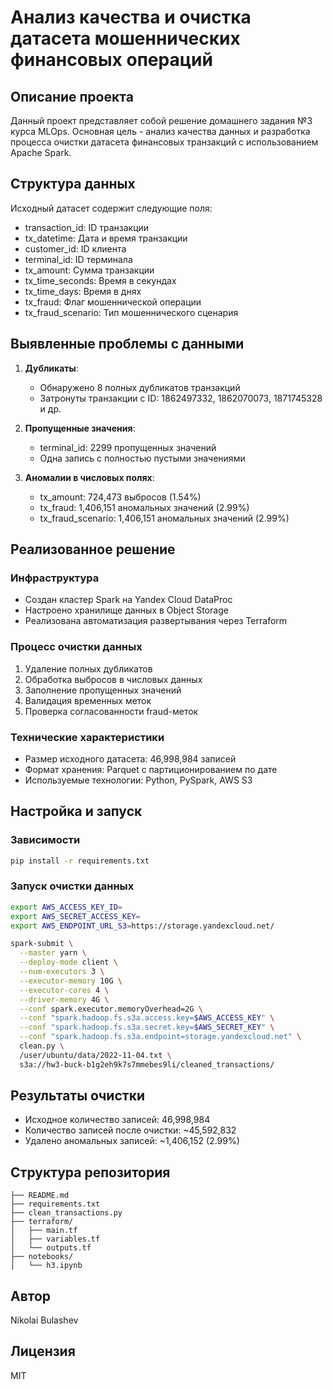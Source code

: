 # Анализ качества и очистка датасета мошеннических финансовых операций

## Описание проекта

Данный проект представляет собой решение домашнего задания №3 курса MLOps. Основная цель - анализ качества данных и разработка процесса очистки датасета финансовых транзакций с использованием Apache Spark.

## Структура данных

Исходный датасет содержит следующие поля:
- transaction_id: ID транзакции
- tx_datetime: Дата и время транзакции
- customer_id: ID клиента
- terminal_id: ID терминала
- tx_amount: Сумма транзакции
- tx_time_seconds: Время в секундах
- tx_time_days: Время в днях
- tx_fraud: Флаг мошеннической операции
- tx_fraud_scenario: Тип мошеннического сценария

## Выявленные проблемы с данными

1. **Дубликаты**:
   - Обнаружено 8 полных дубликатов транзакций
   - Затронуты транзакции с ID: 1862497332, 1862070073, 1871745328 и др.

2. **Пропущенные значения**:
   - terminal_id: 2299 пропущенных значений
   - Одна запись с полностью пустыми значениями

3. **Аномалии в числовых полях**:
   - tx_amount: 724,473 выбросов (1.54%)
   - tx_fraud: 1,406,151 аномальных значений (2.99%)
   - tx_fraud_scenario: 1,406,151 аномальных значений (2.99%)

## Реализованное решение

### Инфраструктура
- Создан кластер Spark на Yandex Cloud DataProc
- Настроено хранилище данных в Object Storage
- Реализована автоматизация развертывания через Terraform

### Процесс очистки данных
1. Удаление полных дубликатов
2. Обработка выбросов в числовых данных
3. Заполнение пропущенных значений
4. Валидация временных меток
5. Проверка согласованности fraud-меток

### Технические характеристики
- Размер исходного датасета: 46,998,984 записей
- Формат хранения: Parquet с партиционированием по дате
- Используемые технологии: Python, PySpark, AWS S3

## Настройка и запуск

### Зависимости
```bash
pip install -r requirements.txt
```

### Запуск очистки данных
```bash
export AWS_ACCESS_KEY_ID=
export AWS_SECRET_ACCESS_KEY=
export AWS_ENDPOINT_URL_S3=https://storage.yandexcloud.net/

spark-submit \
  --master yarn \
  --deploy-mode client \
  --num-executors 3 \
  --executor-memory 10G \
  --executor-cores 4 \
  --driver-memory 4G \
  --conf spark.executor.memoryOverhead=2G \
  --conf "spark.hadoop.fs.s3a.access.key=$AWS_ACCESS_KEY" \
  --conf "spark.hadoop.fs.s3a.secret.key=$AWS_SECRET_KEY" \
  --conf "spark.hadoop.fs.s3a.endpoint=storage.yandexcloud.net" \
  clean.py \
  /user/ubuntu/data/2022-11-04.txt \
  s3a://hw3-buck-b1g2eh9k7s7mmebes9li/cleaned_transactions/
  ```


## Результаты очистки
- Исходное количество записей: 46,998,984
- Количество записей после очистки: ~45,592,832
- Удалено аномальных записей: ~1,406,152 (2.99%)

## Структура репозитория
```
├── README.md
├── requirements.txt
├── clean_transactions.py
├── terraform/
│   ├── main.tf
│   ├── variables.tf
│   └── outputs.tf
├── notebooks/
│   └── h3.ipynb

```

## Автор
Nikolai Bulashev

## Лицензия
MIT
